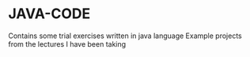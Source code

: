 # JAVA-CODE
Contains some trial exercises written in java language
Example projects from the lectures I have been taking
